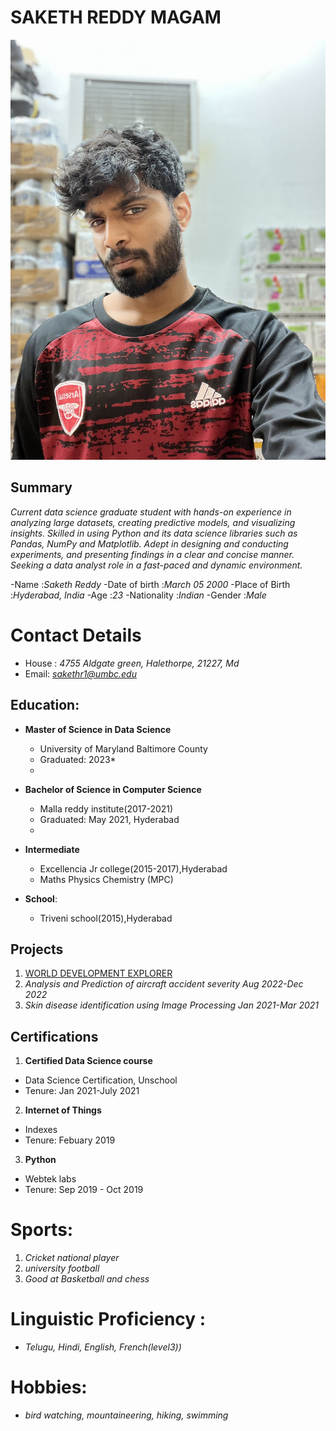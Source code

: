 # SAKETH REDDY MAGAM 
![SAKETH REDDY'S HEADSHOT](https://github.com/saketh105/saketh105/blob/main/IMG_E0720.JPG)
## Summary
*Current data science graduate student with hands-on experience in analyzing large datasets, creating predictive models, and visualizing insights. Skilled in using Python and its data science libraries such as Pandas, NumPy and Matplotlib. Adept in designing and conducting experiments, and presenting findings in a clear and concise manner. Seeking a data analyst role in a fast-paced and dynamic environment.*

-Name :*Saketh Reddy*
-Date of birth :*March 05 2000*
-Place of Birth :*Hyderabad, India*
-Age :*23*
-Nationality :*Indian*
-Gender :*Male*

# Contact Details
- House : *4755 Aldgate green, Halethorpe, 21227, Md*
- Email: *sakethr1@umbc.edu*

## Education:
- **Master of Science in Data Science**
  - University of Maryland Baltimore County
  - Graduated: 2023*
  - 
- **Bachelor of Science in Computer Science**
  - Malla reddy institute(2017-2021)
  - Graduated: May 2021, Hyderabad
  - 
- **Intermediate**
  - Excellencia Jr college(2015-2017),Hyderabad
  - Maths Physics Chemistry (MPC)

- **School**:
  - Triveni school(2015),Hyderabad

## Projects
1. [WORLD DEVELOPMENT EXPLORER](https://github.com/saketh105/Data690/blob/main/WORLD%20DEVELOPMENT%20EXPLORER/PART_A.md)
2. *Analysis and Prediction of aircraft accident severity Aug 2022-Dec 2022*
3. *Skin disease identification using Image Processing	Jan 2021-Mar 2021*

## Certifications
1. **Certified Data Science course**
  - Data Science Certification, Unschool
  - Tenure: Jan 2021-July 2021
    
2.  **Internet of Things**
  - Indexes                   
  - Tenure: Febuary 2019
    
3. **Python**
  - Webtek labs             
  - Tenure: Sep 2019 - Oct 2019
    
# Sports:
1. *Cricket national player*
2. *university football*
3. *Good at Basketball and chess*

# Linguistic Proficiency :
- *Telugu, Hindi, English, French(level3))*

# Hobbies:
- *bird watching, mountaineering, hiking, swimming*
